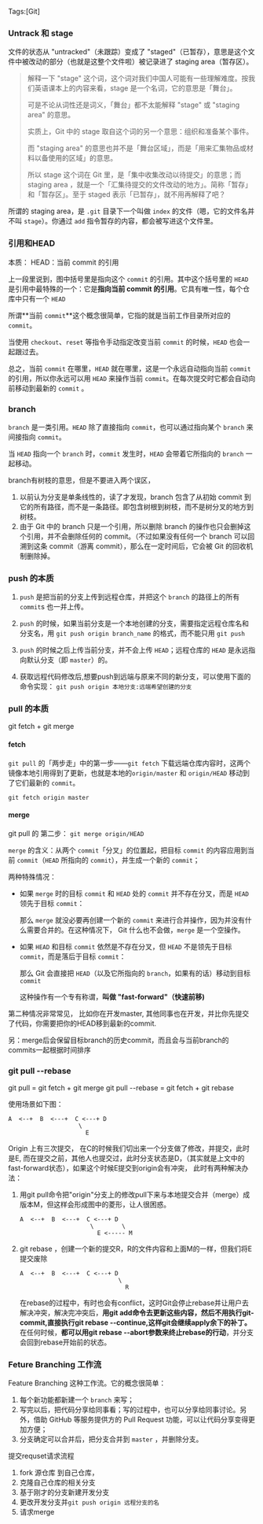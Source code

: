 Tags:[Git]



### Untrack 和 stage

文件的状态从 "untracked"（未跟踪）变成了 "staged"（已暂存），意思是这个文件中被改动的部分（也就是这整个文件啦）被记录进了 staging area（暂存区）。

> 解释一下 "stage" 这个词，这个词对我们中国人可能有一些理解难度。按我们英语课本上的内容来看，stage 是一个名词，它的意思是「舞台」。
>
> 可是不论从词性还是词义，「舞台」都不太能解释 "stage" 或 "staging area" 的意思。
>
> 实质上，Git 中的 stage 取自这个词的另一个意思：组织和准备某个事件。
>
> 而 "staging area" 的意思也并不是「舞台区域」，而是「用来汇集物品或材料以备使用的区域」的意思。
>
> 所以 stage 这个词在 Git 里，是「集中收集改动以待提交」的意思；而 staging area ，就是一个「汇集待提交的文件改动的地方」。简称「暂存」和「暂存区」。至于 staged 表示「已暂存」，就不用再解释了吧？

所谓的 staging area，是 `.git` 目录下一个叫做 `index` 的文件（嗯，它的文件名并不叫 `stage`）。你通过 `add` 指令暂存的内容，都会被写进这个文件里。



### 引用和HEAD

本质： HEAD：当前 commit 的引用

上一段里说到，图中括号里是指向这个 `commit` 的引用。其中这个括号里的 `HEAD` 是引用中最特殊的一个：它是**指向当前 commit 的引用**。它具有唯一性，每个仓库中只有一个 `HEAD`

所谓**当前 `commit`**这个概念很简单，它指的就是当前工作目录所对应的 `commit`。

当使用 `checkout`、`reset` 等指令手动指定改变当前 `commit` 的时候，`HEAD` 也会一起跟过去。

总之，当前 `commit` 在哪里，`HEAD` 就在哪里，这是一个永远自动指向当前 `commit` 的引用，所以你永远可以用 `HEAD` 来操作当前 `commit`。在每次提交时它都会自动向前移动到最新的 `commit` 。



### branch

`branch` 是一类引用。`HEAD` 除了直接指向 `commit`，也可以通过指向某个 `branch` 来间接指向 `commit`。

当 `HEAD` 指向一个 `branch` 时，`commit` 发生时，`HEAD` 会带着它所指向的 `branch` 一起移动。

branch有树枝的意思，但是不要进入两个误区，

1. 以前认为分支是单条线性的，读了才发现，branch 包含了从初始 commit 到它的所有路径，而不是一条路径。即包含树根到树枝，而不是树分叉的地方到树枝。
2. 由于 Git 中的 branch 只是一个引用，所以删除 branch 的操作也只会删掉这个引用，并不会删除任何的 commit。（不过如果没有任何一个 branch 可以回溯到这条 commit（游离 commit），那么在一定时间后，它会被 Git 的回收机制删除掉。



### push 的本质

1. `push` 是把当前的分支上传到远程仓库，并把这个 `branch` 的路径上的所有 `commit`s 也一并上传。
2. `push` 的时候，如果当前分支是一个本地创建的分支，需要指定远程仓库名和分支名，用 `git push origin branch_name` 的格式，而不能只用 `git push`
3. `push` 的时候之后上传当前分支，并不会上传 `HEAD`；远程仓库的 `HEAD` 是永远指向默认分支（即 `master`）的。

4. 获取远程代码修改后,想要push到远端与原来不同的新分支，可以使用下面的命令实现：
   `git push origin 本地分支:远端希望创建的分支`



### pull 的本质

git fetch + git merge

#### fetch

`git pull` 的「两步走」中的第一步——`git fetch` 下载远端仓库内容时，这两个镜像本地引用得到了更新，也就是本地的`origin/master` 和 `origin/HEAD` 移动到了它们最新的 `commit`。

`git fetch origin master`



#### merge

git pull 的 第二步：  `git merge origin/HEAD`

`merge` 的含义：从两个 `commit`「分叉」的位置起，把目标 `commit` 的内容应用到当前 `commit`（`HEAD` 所指向的 `commit`），并生成一个新的 `commit`；

两种特殊情况：

* 如果 `merge` 时的目标 `commit` 和 `HEAD` 处的 `commit` 并不存在分叉，而是 `HEAD` 领先于目标 `commit`：

  那么 `merge` 就没必要再创建一个新的 `commit` 来进行合并操作，因为并没有什么需要合并的。在这种情况下， Git 什么也不会做，`merge` 是一个空操作。

* 如果 `HEAD` 和目标 `commit` 依然是不存在分叉，但 `HEAD` 不是领先于目标 `commit`，而是落后于目标 `commit`：

  那么 Git 会直接把 `HEAD`（以及它所指向的 `branch`，如果有的话）移动到目标 `commit`

  这种操作有一个专有称谓，**叫做 "fast-forward"（快速前移)**



第二种情况非常常见， 比如你在开发master, 其他同事也在开发，并比你先提交了代码，你需要把你的HEAD移到最新的commit.

 

另：merge后会保留目标branch的历史commit，而且会与当前branch的commits一起根据时间排序



### git pull --rebase

git pull = git fetch + git merge
git pull --rebase = git fetch + git rebase

使用场景如下图：

``` 
A  <--+  B  <---+  C <---+ D
                    \
                      E
```

Origin 上有三次提交， 在C的时候我们切出来一个分支做了修改，并提交，此时是E, 而在提交之前，其他人也提交过，此时分支状态是D，（其实就是上文中的fast-forward状态），如果这个时候E提交到origin会有冲突， 此时有两种解决办法：

1. 用git pull命令把"origin"分支上的修改pull下来与本地提交合并（merge）成版本M，但这样会形成图中的菱形，让人很困惑。

   ``` 
   A  <--+  B  <---+  C <---+ D
                       \        \
                         E <----- M 
   ```

2. git rebase ，创建一个新的提交R，R的文件内容和上面M的一样，但我们将E提交废除

   ``` 
   A  <--+  B  <---+  C <---+ D
                               \
                                 R
   ```

   在rebase的过程中，有时也会有conflict，这时Git会停止rebase并让用户去解决冲突，解决完冲突后，**用git add命令去更新这些内容，然后不用执行git-commit,直接执行git rebase --continue,这样git会继续apply余下的补丁。**
   在任何时候，**都可以用git rebase --abort参数来终止rebase的行动**，并分支会回到rebase开始前的状态。



### Feture Branching 工作流

 Feature Branching 这种工作流。它的概念很简单：

1. 每个新功能都新建一个 `branch` 来写；
2. 写完以后，把代码分享给同事看；写的过程中，也可以分享给同事讨论。另外，借助 GitHub 等服务提供方的 Pull Request 功能，可以让代码分享变得更加方便；
3. 分支确定可以合并后，把分支合并到 `master` ，并删除分支。



 提交requset请求流程

1. fork 源仓库 到自己仓库，
2. 克隆自己仓库的相关分支
3. 基于刚才的分支新建开发分支
4. 更改开发分支并`git push origin 远程分支的名`
5. 请求merge